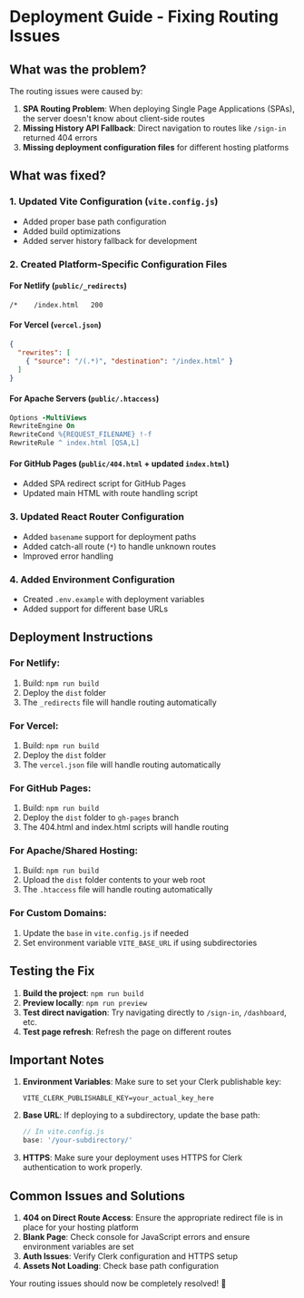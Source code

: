# Deployment Guide - Fixing Routing Issues

## What was the problem?

The routing issues were caused by:
1. **SPA Routing Problem**: When deploying Single Page Applications (SPAs), the server doesn't know about client-side routes
2. **Missing History API Fallback**: Direct navigation to routes like `/sign-in` returned 404 errors
3. **Missing deployment configuration files** for different hosting platforms

## What was fixed?

### 1. Updated Vite Configuration (`vite.config.js`)
- Added proper base path configuration
- Added build optimizations
- Added server history fallback for development

### 2. Created Platform-Specific Configuration Files

#### For Netlify (`public/_redirects`)
```
/*    /index.html   200
```

#### For Vercel (`vercel.json`)
```json
{
  "rewrites": [
    { "source": "/(.*)", "destination": "/index.html" }
  ]
}
```

#### For Apache Servers (`public/.htaccess`)
```apache
Options -MultiViews
RewriteEngine On
RewriteCond %{REQUEST_FILENAME} !-f
RewriteRule ^ index.html [QSA,L]
```

#### For GitHub Pages (`public/404.html` + updated `index.html`)
- Added SPA redirect script for GitHub Pages
- Updated main HTML with route handling script

### 3. Updated React Router Configuration
- Added `basename` support for deployment paths
- Added catch-all route (`*`) to handle unknown routes
- Improved error handling

### 4. Added Environment Configuration
- Created `.env.example` with deployment variables
- Added support for different base URLs

## Deployment Instructions

### For Netlify:
1. Build: `npm run build`
2. Deploy the `dist` folder
3. The `_redirects` file will handle routing automatically

### For Vercel:
1. Build: `npm run build`
2. Deploy the `dist` folder
3. The `vercel.json` file will handle routing automatically

### For GitHub Pages:
1. Build: `npm run build`
2. Deploy the `dist` folder to `gh-pages` branch
3. The 404.html and index.html scripts will handle routing

### For Apache/Shared Hosting:
1. Build: `npm run build`
2. Upload the `dist` folder contents to your web root
3. The `.htaccess` file will handle routing automatically

### For Custom Domains:
1. Update the `base` in `vite.config.js` if needed
2. Set environment variable `VITE_BASE_URL` if using subdirectories

## Testing the Fix

1. **Build the project**: `npm run build`
2. **Preview locally**: `npm run preview`
3. **Test direct navigation**: Try navigating directly to `/sign-in`, `/dashboard`, etc.
4. **Test page refresh**: Refresh the page on different routes

## Important Notes

1. **Environment Variables**: Make sure to set your Clerk publishable key:
   ```
   VITE_CLERK_PUBLISHABLE_KEY=your_actual_key_here
   ```

2. **Base URL**: If deploying to a subdirectory, update the base path:
   ```javascript
   // In vite.config.js
   base: '/your-subdirectory/'
   ```

3. **HTTPS**: Make sure your deployment uses HTTPS for Clerk authentication to work properly.

## Common Issues and Solutions

1. **404 on Direct Route Access**: Ensure the appropriate redirect file is in place for your hosting platform
2. **Blank Page**: Check console for JavaScript errors and ensure environment variables are set
3. **Auth Issues**: Verify Clerk configuration and HTTPS setup
4. **Assets Not Loading**: Check base path configuration

Your routing issues should now be completely resolved! 🚀
